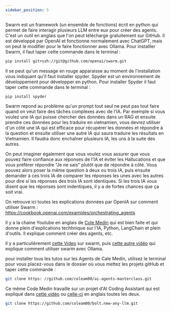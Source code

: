 ```yaml
---
sidebar_position: 5
---
```

Swarm est un framework (un ensemble de fonctions) écrit en python qui permet de faire interagir plusieurs LLM entre eux pour créer des agents.
C'est un outil en anglais que l'on peut télécharge gratuitement sur GitHub. Il est développé par OpenAI et fonctionne normalement avec ChatGPT, mais on peut le modifier pour le faire fonctionner avec Ollama. Pour installler Swarm, il faut taper cette commande dans le terminal :

```bash
pip install git+ssh://git@github.com/openai/swarm.git
```

Il se peut qu'un message en rouge apparaisse au moment de l'installation vous indiquant qu'il faut installer spyder. Spyder est un environnement de développement pour développer en python. Pour installer Spyder il faut taper cette commande dans le terminal :

```bash
pip install spyder
```

Swarm repond au problème qu'un prompt tout seul ne peut pas tout faire quand on veut faire des tâches complexes avec de l'IA. Par exemple si vous voulez une IA qui puisse chercher des données dans un RAG et ensuite prendre ces données pour les traduire en vietnamien, vous devrez utiliser d'un côté une IA qui est efficace pour récupérer les données et répondre à la question et ensuite utiliser une autre IA qui saura traduire les résultats en Vietnamien. Il faudra donc enchaîner plusieurs IA, les uns à la suite des autres.

On peut imaginer également que vous voulez vous assurer que vous pouvez faire confiance aux réponses de l'IA et éviter les Hallucations et que vous préférer répondre "Je ne sais" plutôt que de répondre à côté. Vous pouvez alors poser la même question à deux ou trois IA, puis ensuite demander à ces trois IA de comparer les réponses les unes avec les autres pour dire si les réponses des trois IA sont identiques. Si les trois IA vous disent que les réponses sont indentiques, il y a de fortes chances que ça soit vrai.

On retrouve ici toutes les explications données par OpenIA sur comment utiliser Swarm : https://cookbook.openai.com/examples/orchestrating_agents

Il y a la chaine Youtube en anglais de [Cole Medin](https://www.youtube.com/@ColeMedin/videos) qui est bien faite et qui donne plein d'explications techhnique sur l'IA, Python, LangChain et plein d'outils. Il explique comment créer des agents, etc.

Il y a particulièrement [cette Video](https://www.youtube.com/watch?v=q7_5eCmu0MY) sur swarm, puis [cette autre vidéo](https://www.youtube.com/watch?v=8jpVeUTNExI) qui explique comment utiliser swarm avec Ollama.

pour installer tous les tutos sur les Agents de Cale Medin, utilisez le terminal pour vous placez-vous dans le dossier où vous mettez les projets gitHub et taper cette commande :

```bash
git clone https: //github.com/coleam00/ai-agents-masterclass.git
```

Ce même Code Medin travaille sur un projet d'AI Coding Assistant qui est expliqué dans [cette vidéo](https://www.youtube.com/watch?v=31ivQdydmGg) ou [celle-ci](https://www.youtube.com/watch?v=8jpVeUTNExI) en anglais toutes les deux.



```bash
git clone https://github.com/coleam00/bolt.new-any-llm.git
```